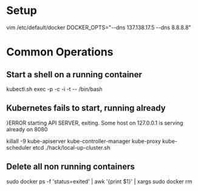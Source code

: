 # Setup

vim /etc/default/docker
DOCKER_OPTS="--dns 137.138.17.5 --dns 8.8.8.8"

# Common Operations

## Start a shell on a running container

kubectl.sh exec -p <pod> -c <container> -i -t -- /bin/bash

## Kubernetes fails to start, running already

}ERROR starting API SERVER, exiting.  Some host on 127.0.0.1 is serving already on 8080

killall -9 kube-apiserver kube-controller-manager kube-proxy kube-scheduler etcd
./hack/local-up-cluster.sh

## Delete all non running containers

sudo docker ps -f 'status=exited' | awk '{print $1}' | xargs sudo docker rm
